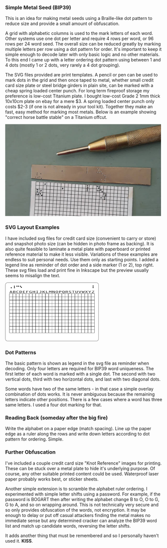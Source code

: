 ### Simple Metal Seed (BIP39)

This is an idea for making metal seeds using a Braille-like dot pattern to reduce size and provide a small amount of obfuscation.

A grid with alphabetic columns is used to the mark letters of each word. Other systems use one dot per letter and require 4 rows per word, or 96 rows per 24 word seed. The overall size can be reduced greatly by marking multiple letters per row using a dot pattern for order. It's important to keep it simple enough to decode later with only basic logic and no other materials. To this end I came up with a letter ordering dot pattern using between 1 and 4 dots (mostly 1 or 2 dots, very rarely a 4 dot grouping).

The SVG files provided are print templates. A pencil or pen can be used to mark dots in the grid and then once taped to metal, whether small credit card size plate or steel bridge girders in plain site, can be marked with a cheap spring loaded center punch. For long term fireproof storage my preference is low-cost Titanium plate. I bought low-cost Grade 2 1mm thick 10x10cm plate on ebay for a mere $3. A spring loaded center punch only costs $2-3 (if one is not already in your tool kit). Together they make an fast, easy method for marking most metals. Below is an example showing "correct horse battle stable" on a Titanium offcut.

<img src="bip39test.jpg" alt="Example" width="500">

### SVG Layout Examples

I have included svg files for credit card size (convenient to carry or store) and snapshot photo size (can be hidden in photo frame as backing). It is also quite feasible to laminate a metal plate with paperboard or printed reference material to make it less visible. Variations of these examples are endless to suit personal needs. Use them only as starting points. I added a legend line as reminder of dot order and a side marker (1 or 2), top right. These svg files load and print fine in Inkscape but the preview usually seems to misalign the text.

<img src="bip39Q12.png" alt="Credit Card Layout" width="300">

### Dot Patterns

The basic pattern is shown as legend in the svg file as reminder when decoding. Only four letters are required for BIP39 word uniqueness. The first letter of each word is marked with a single dot. The second with two vertical dots, third with two horizontal dots, and last with two diagonal dots. 

Some words have two of the same letters - in that case a simple overlay combination of dots works. It is never ambiguous because the remaining letters indicate other positions. There is a few cases where a word has three same letters. I used a four dot marking for that.

### Reading Back (someday after the big fire)

Write the alphabet on a paper edge (match spacing). Line up the paper edge as a ruler along the rows and write down letters according to dot pattern for ordering. Simple.

### Further Obfuscation

I've included a couple credit card size "Knot Reference" images for printing. These can be stuck over a metal plate to hide it's underlying purpose. Of course, any other suitable printed content could be used. Waterproof laser paper probably works best, or sticker sheets.

Another simple extension is to scramble the alphabet ruler ordering. I experimented with simple letter shifts using a password. For example, if the password is BOGART then after writing the alphabet change B to O, O to G, G to A, and so on wrapping around. This is not technically very secure and so only provides obfuscation of the words, not encryption. It may be enough to delay or put off casual attackers finding the metal makes no immediate sense but any determined cracker can analyze the BIP39 word list and match up candidate words, reversing the letter shifts.

It adds another thing that must be remembered and so I personally haven't used it. **KISS**.
